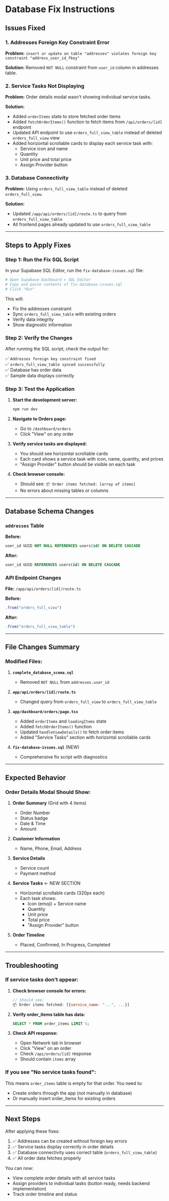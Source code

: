 # Database Fix Instructions

## Issues Fixed

### 1. **Addresses Foreign Key Constraint Error**
**Problem:** `insert or update on table "addresses" violates foreign key constraint "address_user_id_fkey"`

**Solution:** Removed `NOT NULL` constraint from `user_id` column in addresses table.

### 2. **Service Tasks Not Displaying**
**Problem:** Order details modal wasn't showing individual service tasks.

**Solution:** 
- Added `orderItems` state to store fetched order items
- Added `fetchOrderItems()` function to fetch items from `/api/orders/[id]` endpoint
- Updated API endpoint to use `orders_full_view_table` instead of deleted `orders_full_view` view
- Added horizontal scrollable cards to display each service task with:
  - Service icon and name
  - Quantity
  - Unit price and total price
  - Assign Provider button

### 3. **Database Connectivity**
**Problem:** Using `orders_full_view_table` instead of deleted `orders_full_view`.

**Solution:** 
- Updated `/app/api/orders/[id]/route.ts` to query from `orders_full_view_table`
- All frontend pages already updated to use `orders_full_view_table`

---

## Steps to Apply Fixes

### Step 1: Run the Fix SQL Script

In your Supabase SQL Editor, run the `fix-database-issues.sql` file:

```bash
# Open Supabase Dashboard > SQL Editor
# Copy and paste contents of fix-database-issues.sql
# Click "Run"
```

This will:
- Fix the addresses constraint
- Sync `orders_full_view_table` with existing orders
- Verify data integrity
- Show diagnostic information

### Step 2: Verify the Changes

After running the SQL script, check the output for:

✅ `Addresses foreign key constraint fixed`  
✅ `orders_full_view_table synced successfully`  
✅ Database has order data  
✅ Sample data displays correctly  

### Step 3: Test the Application

1. **Start the development server:**
   ```powershell
   npm run dev
   ```

2. **Navigate to Orders page:**
   - Go to `/dashboard/orders`
   - Click "View" on any order
   
3. **Verify service tasks are displayed:**
   - You should see horizontal scrollable cards
   - Each card shows a service task with icon, name, quantity, and prices
   - "Assign Provider" button should be visible on each task

4. **Check browser console:**
   - Should see: `📦 Order items fetched: [array of items]`
   - No errors about missing tables or columns

---

## Database Schema Changes

### `addresses` Table
**Before:**
```sql
user_id UUID NOT NULL REFERENCES users(id) ON DELETE CASCADE
```

**After:**
```sql
user_id UUID REFERENCES users(id) ON DELETE CASCADE
```

### API Endpoint Changes

**File:** `/app/api/orders/[id]/route.ts`

**Before:**
```typescript
.from("orders_full_view")
```

**After:**
```typescript
.from("orders_full_view_table")
```

---

## File Changes Summary

### Modified Files:

1. **`complete_database_scema.sql`**
   - Removed `NOT NULL` from `addresses.user_id`

2. **`app/api/orders/[id]/route.ts`**
   - Changed query from `orders_full_view` to `orders_full_view_table`

3. **`app/dashboard/orders/page.tsx`**
   - Added `orderItems` and `loadingItems` state
   - Added `fetchOrderItems()` function
   - Updated `handleViewDetails()` to fetch order items
   - Added "Service Tasks" section with horizontal scrollable cards

4. **`fix-database-issues.sql`** (NEW)
   - Comprehensive fix script with diagnostics

---

## Expected Behavior

### Order Details Modal Should Show:

1. **Order Summary** (Grid with 4 items)
   - Order Number
   - Status badge
   - Date & Time  
   - Amount

2. **Customer Information**
   - Name, Phone, Email, Address

3. **Service Details**
   - Service count
   - Payment method

4. **Service Tasks** ← NEW SECTION
   - Horizontal scrollable cards (320px each)
   - Each task shows:
     - Icon (emoji) + Service name
     - Quantity
     - Unit price
     - Total price
     - "Assign Provider" button

5. **Order Timeline**
   - Placed, Confirmed, In Progress, Completed

---

## Troubleshooting

### If service tasks don't appear:

1. **Check browser console for errors:**
   ```javascript
   // Should see:
   📦 Order items fetched: [{service_name: "...", ...}]
   ```

2. **Verify order_items table has data:**
   ```sql
   SELECT * FROM order_items LIMIT 5;
   ```

3. **Check API response:**
   - Open Network tab in browser
   - Click "View" on an order
   - Check `/api/orders/[id]` response
   - Should contain `items` array

### If you see "No service tasks found":

This means `order_items` table is empty for that order. You need to:
- Create orders through the app (not manually in database)
- Or manually insert order_items for existing orders

---

## Next Steps

After applying these fixes:

1. ✅ Addresses can be created without foreign key errors
2. ✅ Service tasks display correctly in order details
3. ✅ Database connectivity uses correct table (`orders_full_view_table`)
4. ✅ All order data fetches properly

You can now:
- View complete order details with all service tasks
- Assign providers to individual tasks (button ready, needs backend implementation)
- Track order timeline and status
